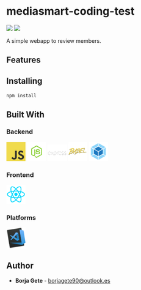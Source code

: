 # mediasmart-coding-test

![](https://img.shields.io/badge/Maintained-Yes-green.svg)
![](https://img.shields.io/badge/Status-In_Progress-blue.svg)

A simple webapp to review members.

## Features

## Installing
```
npm install
```

## Built With
### Backend
<a href="https://www.javascript.com/"><img src="https://raw.githubusercontent.com/BorjaG90/media/master/img/logos/javascript.jpeg" width=50 alt="JavaScript"></a>
<a href="https://nodejs.org/es/"><img src="https://raw.githubusercontent.com/BorjaG90/media/master/img/logos/nodejs.png" width=50 alt="NodeJS"></a>
<a href="https://expressjs.com/es/"><img src="https://raw.githubusercontent.com/BorjaG90/media/master/img/logos/expressJS.png" width=50 alt="Express"></a>
<a href="https://babeljs.io/"><img src="https://raw.githubusercontent.com/BorjaG90/media/master/img/logos/babel.png" width=50 alt="Babel"></a>
<a href="https://webpack.js.org/"><img src="https://raw.githubusercontent.com/BorjaG90/media/master/img/logos/webpack.png" width=50 alt="Webpack"></a>

### Frontend
<a href="https://es.reactjs.org/"><img src="https://raw.githubusercontent.com/BorjaG90/media/master/img/logos/reactJs.png" width=50 alt="ReactJS"></a>

### Platforms
<a href="https://code.visualstudio.com/"><img src="https://raw.githubusercontent.com/BorjaG90/media/master/img/logos/vscode.png" width=50 alt="VSCode"></a>

## Author
* **Borja Gete** - <borjagete90@outlook.es>